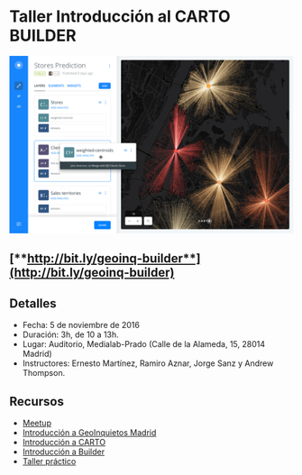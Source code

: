 # Taller Introducción al CARTO BUILDER

![builder](img/builder.png)

## [**http://bit.ly/geoinq-builder**](http://bit.ly/geoinq-builder)

## Detalles

* Fecha: 5 de noviembre de 2016
* Duración: 3h, de 10 a 13h.
* Lugar: Auditorio, Medialab-Prado (Calle de la Alameda, 15, 28014 Madrid)
* Instructores: Ernesto Martínez, Ramiro Aznar, Jorge Sanz y Andrew Thompson.

## Recursos

* [Meetup](https://www.meetup.com/es-ES/Geoinquietos-MAD/events/234912577/)
* [Introducción a GeoInquietos Madrid](http://slides.com/ramiroaznar/postgis-cartocss-3/fullscreen)
* [Introducción a CARTO](https://docs.google.com/presentation/d/1pznaIkdXFeXaHL14TFBkZGZDmBEOHH3YVzFIgdrBz_A/edit?usp=sharing)
* [Introducción a Builder](https://docs.google.com/presentation/d/1QfI_86qr5c9c1qE76bZR86Q6mCs2Vn357lMPwBmna6Y/edit?usp=sharing)
* [Taller práctico](http://bit.ly/161105-intro-builder)
